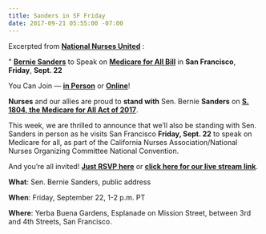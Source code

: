 ```yaml
---
title: Sanders in SF Friday
date: 2017-09-21 05:55:00 -07:00
---
```


Excerpted from [**National Nurses United**](http://www.nationalnursesunited.org/) :

"   [**Bernie Sanders**](https://www.sanders.senate.gov/) to Speak on [**Medicare for All Bill**](http://www.npr.org/2017/09/14/550768280/heres-whats-in-bernie-sanders-medicare-for-all-bill) in **San Francisco**, **Friday**, **Sept. 22**

You Can Join — [**in Person**](https://www.facebook.com/events/125231624868836/) or [**Online**](http://www.nationalnursesunited.org/cvn17)!

**Nurses** and our allies are proud to **stand with** Sen. Bernie **Sanders** on [**S. 1804, the Medicare for All Act of 2017**](http://www.npr.org/2017/09/14/550768280/heres-whats-in-bernie-sanders-medicare-for-all-bill). 

This week, we are thrilled to announce that we’ll also be standing with Sen. Sanders in person as he visits San Francisco **Friday, Sept. 22** to speak on Medicare for all, as part of the California Nurses Association/National Nurses Organizing Committee National Convention.

And you’re all invited! [**Just RSVP here**](https://www.facebook.com/events/125231624868836/) or [**click here for our live stream link**](http://www.nationalnursesunited.org/cvn17). 

**What**: Sen. Bernie Sanders, public address


**When**: Friday, September 22, 1-2 p.m. PT


**Where**: Yerba Buena Gardens, 
Esplanade on Mission Street, 
between 3rd and 4th Streets, 
San Francisco.